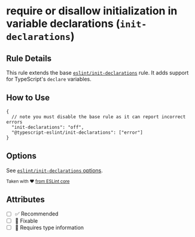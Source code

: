 # require or disallow initialization in variable declarations (`init-declarations`)

## Rule Details

This rule extends the base [`eslint/init-declarations`](https://eslint.org/docs/rules/init-declarations) rule.
It adds support for TypeScript's `declare` variables.

## How to Use

```jsonc
{
  // note you must disable the base rule as it can report incorrect errors
  "init-declarations": "off",
  "@typescript-eslint/init-declarations": ["error"]
}
```

## Options

See [`eslint/init-declarations` options](https://eslint.org/docs/rules/init-declarations#options).

<sup>

Taken with ❤️ [from ESLint core](https://github.com/eslint/eslint/blob/main/docs/rules/init-declarations.md)

</sup>

## Attributes

- [ ] ✅ Recommended
- [ ] 🔧 Fixable
- [ ] 💭 Requires type information
